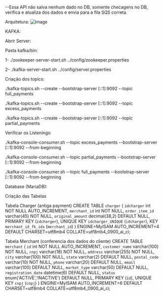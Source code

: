 --Essa API não salva nenhum dado no DB, somente checagens no DB, verifica e atualiza dos dados e envia para a fila SQS correta.


Arquitetura:
![image](https://github.com/user-attachments/assets/2ffb7f80-530c-42b8-a4df-f2f6d18d3b1b)

KAFKA:

Abrir Server:

Pasta kafka/bin:

1- ./zookeeper-server-start.sh ../config/zookeeper.properties

2- ./kafka-server-start.sh ../config/server.properties


Criação dos topics:

./kafka-topics.sh --create --bootstrap-server [::1]:9092 --topic full_payments

./kafka-topics.sh --create --bootstrap-server [::1]:9092 --topic excess_payments

./kafka-topics.sh --create --bootstrap-server [::1]:9092 --topic partial_payments


Verificar os Listenings:

./kafka-console-consumer.sh --topic excess_payments --bootstrap-server [::1]:9092 --from-beginning

./kafka-console-consumer.sh --topic partial_payments --bootstrap-server [::1]:9092 --from-beginning

./kafka-console-consumer.sh --topic full_payments --bootstrap-server [::1]:9092 --from-beginning




Database (MariaDB):

Criação das Tabelas

Tabela Charger (antiga payment)
CREATE TABLE `charger` (
  `idcharger` int NOT NULL AUTO_INCREMENT,
  `merchant_id` int NOT NULL,
  `order_item_id` varchar(45) NOT NULL,
  `original_amount` decimal(38,2) DEFAULT NULL,
  PRIMARY KEY (`idcharger`),
  UNIQUE KEY `idcharger_UNIQUE` (`idcharger`),
  KEY `merchant_id_fk_idx` (`merchant_id`)
) ENGINE=MyISAM AUTO_INCREMENT=4 DEFAULT CHARSET=utf8mb4 COLLATE=utf8mb4_0900_ai_ci;


Tabela Merchant (conferencia dos dados do cliente)
CREATE TABLE `merchant` (
  `id` int NOT NULL AUTO_INCREMENT,
  `customer_name` varchar(100) NOT NULL,
  `cnpj` varchar(18) NOT NULL,
  `address` varchar(255) NOT NULL,
  `city` varchar(100) NOT NULL,
  `state` varchar(2) DEFAULT NULL,
  `postal_code` varchar(10) NOT NULL,
  `phone` varchar(20) DEFAULT NULL,
  `email` varchar(100) DEFAULT NULL,
  `market_type` varchar(50) DEFAULT NULL,
  `registration_date` datetime(6) DEFAULT NULL,
  `status` enum('ACTIVE','INACTIVE') DEFAULT NULL,
  PRIMARY KEY (`id`),
  UNIQUE KEY `cnpj` (`cnpj`)
) ENGINE=MyISAM AUTO_INCREMENT=6 DEFAULT CHARSET=utf8mb4 COLLATE=utf8mb4_0900_ai_ci;


